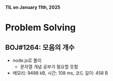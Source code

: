 **TIL on January 11th, 2025**

# Problem Solving
## BOJ#1264: 모음의 개수
* node.js로 풀이
    - 문자열 개념 공부가 필요할 듯함
* 메모리: 9488 kB, 시간: 108 ms, 코드 길이: 458 B

